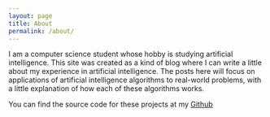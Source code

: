 ```yaml
---
layout: page
title: About
permalink: /about/
---
```


I am a computer science student whose hobby is studying artificial intelligence. This site was created as a kind of blog where I can write a little about my experience in artificial intelligence. The posts here will focus on applications of artificial intelligence algorithms to real-world problems, with a little explanation of how each of these algorithms works.

You can find the source code for these projects at my [Github](https://github.com/jadsonlucio)
